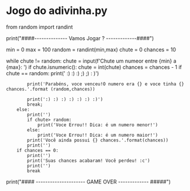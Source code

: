 # Jogo do adivinha.py
from random import randint

print("####-------------- Vamos Jogar ? -------------####")

min = 0
max = 100
random = randint(min,max)
chute = 0
chances = 10

while chute != random:
    chute = input(f'Chute um numeor entre {min} a {max}: ')
    if chute.isnumeric():
        chute = int(chute)
        chances = chances - 1
        if chute == random:
            print(' :) :) :) ;) ;) : )')

            print('Parabéns, voce venceu!O numero era {} e voce tinha {} chances.'.format (random,chances))

            print(':) :) :) :) :) :) :)')
            break;
        else:
            print('')
            if chute> random:
                print('Voce Errou!! Dica: é um numero menor!')
            else:
                print('Voce Errou!! Dica: é um numero maior!')
            print('Você ainda possui {} chances.'.format(chances))
            print('')
        if chances == 0:
            print('')
            print('Suas chances acabaram! Você perdeu! :c')
            print('')
            break
print("#### --------------------- GAME OVER ------------- #####")
